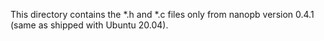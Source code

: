This directory contains the *.h and *.c files only from nanopb version 0.4.1 (same as shipped with Ubuntu 20.04).

